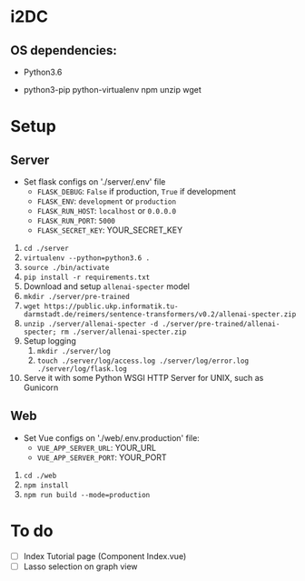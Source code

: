 # i2DC

## OS dependencies:
* Python3.6

* python3-pip python-virtualenv npm unzip wget

# Setup

## Server
* Set flask configs on './server/.env' file
  * `FLASK_DEBUG`: `False` if production, `True` if development
  * `FLASK_ENV`: `development` or `production`
  * `FLASK_RUN_HOST`: `localhost` or `0.0.0.0`
  * `FLASK_RUN_PORT`: `5000`
  * `FLASK_SECRET_KEY`: YOUR_SECRET_KEY

1. `cd ./server`
2. `virtualenv --python=python3.6 .`
3. `source ./bin/activate`
4. `pip install -r requirements.txt`
5. Download and setup `allenai-specter` model
  1. `mkdir ./server/pre-trained`
  2. `wget https://public.ukp.informatik.tu-darmstadt.de/reimers/sentence-transformers/v0.2/allenai-specter.zip`
  3. `unzip ./server/allenai-specter -d ./server/pre-trained/allenai-specter; rm ./server/allenai-specter.zip`
6. Setup logging
   1. `mkdir ./server/log`
   2. `touch ./server/log/access.log ./server/log/error.log ./server/log/flask.log`
7. Serve it with some Python WSGI HTTP Server for UNIX, such as Gunicorn

## Web
* Set Vue configs on './web/.env.production' file:
  * `VUE_APP_SERVER_URL`: YOUR_URL
  * `VUE_APP_SERVER_PORT`: YOUR_PORT

1. `cd ./web`
2. `npm install`
3. `npm run build --mode=production`

# To do
*   [ ] Index Tutorial page (Component Index.vue)
*   [ ] Lasso selection on graph view
